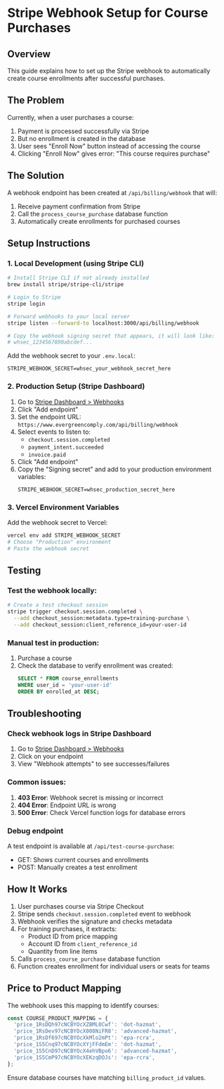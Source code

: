 # Stripe Webhook Setup for Course Purchases

## Overview

This guide explains how to set up the Stripe webhook to automatically create course enrollments after successful purchases.

## The Problem

Currently, when a user purchases a course:
1. Payment is processed successfully via Stripe
2. But no enrollment is created in the database
3. User sees "Enroll Now" button instead of accessing the course
4. Clicking "Enroll Now" gives error: "This course requires purchase"

## The Solution

A webhook endpoint has been created at `/api/billing/webhook` that will:
1. Receive payment confirmation from Stripe
2. Call the `process_course_purchase` database function
3. Automatically create enrollments for purchased courses

## Setup Instructions

### 1. Local Development (using Stripe CLI)

```bash
# Install Stripe CLI if not already installed
brew install stripe/stripe-cli/stripe

# Login to Stripe
stripe login

# Forward webhooks to your local server
stripe listen --forward-to localhost:3000/api/billing/webhook

# Copy the webhook signing secret that appears, it will look like:
# whsec_1234567890abcdef...
```

Add the webhook secret to your `.env.local`:
```
STRIPE_WEBHOOK_SECRET=whsec_your_webhook_secret_here
```

### 2. Production Setup (Stripe Dashboard)

1. Go to [Stripe Dashboard > Webhooks](https://dashboard.stripe.com/webhooks)
2. Click "Add endpoint"
3. Set the endpoint URL: `https://www.evergreencomply.com/api/billing/webhook`
4. Select events to listen to:
   - `checkout.session.completed`
   - `payment_intent.succeeded`
   - `invoice.paid`
5. Click "Add endpoint"
6. Copy the "Signing secret" and add to your production environment variables:
   ```
   STRIPE_WEBHOOK_SECRET=whsec_production_secret_here
   ```

### 3. Vercel Environment Variables

Add the webhook secret to Vercel:
```bash
vercel env add STRIPE_WEBHOOK_SECRET
# Choose "Production" environment
# Paste the webhook secret
```

## Testing

### Test the webhook locally:

```bash
# Create a test checkout session
stripe trigger checkout.session.completed \
  --add checkout_session:metadata.type=training-purchase \
  --add checkout_session:client_reference_id=your-user-id
```

### Manual test in production:

1. Purchase a course
2. Check the database to verify enrollment was created:
   ```sql
   SELECT * FROM course_enrollments 
   WHERE user_id = 'your-user-id' 
   ORDER BY enrolled_at DESC;
   ```

## Troubleshooting

### Check webhook logs in Stripe Dashboard
1. Go to [Stripe Dashboard > Webhooks](https://dashboard.stripe.com/webhooks)
2. Click on your endpoint
3. View "Webhook attempts" to see successes/failures

### Common issues:

1. **403 Error**: Webhook secret is missing or incorrect
2. **404 Error**: Endpoint URL is wrong
3. **500 Error**: Check Vercel function logs for database errors

### Debug endpoint

A test endpoint is available at `/api/test-course-purchase`:
- GET: Shows current courses and enrollments
- POST: Manually creates a test enrollment

## How It Works

1. User purchases course via Stripe Checkout
2. Stripe sends `checkout.session.completed` event to webhook
3. Webhook verifies the signature and checks metadata
4. For training purchases, it extracts:
   - Product ID from price mapping
   - Account ID from `client_reference_id`
   - Quantity from line items
5. Calls `process_course_purchase` database function
6. Function creates enrollment for individual users or seats for teams

## Price to Product Mapping

The webhook uses this mapping to identify courses:
```typescript
const COURSE_PRODUCT_MAPPING = {
  'price_1RsDQh97cNCBYOcXZBML0Cwf': 'dot-hazmat',
  'price_1RsDev97cNCBYOcX008NiFR8': 'advanced-hazmat',
  'price_1RsDf697cNCBYOcXkMlo2mPt': 'epa-rcra',
  'price_1S5Cnq97cNCBYOcXYjFFdmEm': 'dot-hazmat',
  'price_1S5CnD97cNCBYOcX4ehVBpo6': 'advanced-hazmat',
  'price_1S5CmP97cNCBYOcXEKzqDOJs': 'epa-rcra',
};
```

Ensure database courses have matching `billing_product_id` values.
